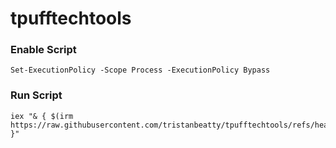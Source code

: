 # tpufftechtools

### Enable Script

```
Set-ExecutionPolicy -Scope Process -ExecutionPolicy Bypass
```

### Run Script

```
iex "& { $(irm https://raw.githubusercontent.com/tristanbeatty/tpufftechtools/refs/heads/main/techtools.ps1) }"
```

